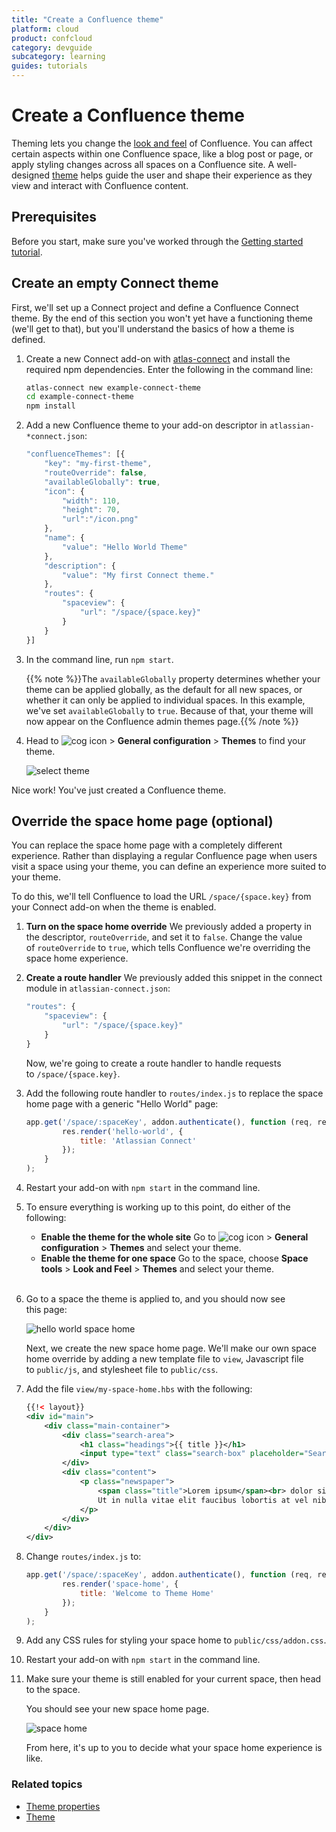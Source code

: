 ```yaml
---
title: "Create a Confluence theme"
platform: cloud
product: confcloud
category: devguide
subcategory: learning
guides: tutorials
---
```


# Create a Confluence theme

Theming lets you change the [look and feel](/cloud/confluence/theme-properties) of Confluence. You can affect certain aspects within one Confluence space, like a blog post or page, or apply styling changes across all spaces on a Confluence site. A well-designed [theme](/cloud/confluence/theme) helps guide the user and shape their experience as they view and interact with Confluence content.

## Prerequisites

Before you start, make sure you've worked through the [Getting started tutorial](/cloud/confluence/getting-started).

## Create an empty Connect theme

First, we'll set up a Connect project and define a Confluence Connect theme. By the end of this section you won't yet have a functioning theme (we'll get to that), but you'll understand the basics of how a theme is defined.

1.  Create a new Connect add-on with [atlas-connect](https://www.npmjs.com/package/atlas-connect) and install the required npm dependencies.
    Enter the following in the command line:

    ``` bash
    atlas-connect new example-connect-theme
    cd example-connect-theme
    npm install
    ```

2.  Add a new Confluence theme to your add-on descriptor in `atlassian-*connect.json`:

    ``` javascript
    "confluenceThemes": [{
        "key": "my-first-theme",
        "routeOverride": false,
        "availableGlobally": true,
        "icon": {
            "width": 110,
            "height": 70,
            "url":"/icon.png"
        },
        "name": {
            "value": "Hello World Theme"
        },
        "description": {
            "value": "My first Connect theme."
        },
        "routes": {
            "spaceview": {
                "url": "/space/{space.key}"
            }
        }
    }]
    ```

3.  In the command line, run `npm start`.

    {{% note %}}The `availableGlobally` property determines whether your theme can be applied globally, as the default for all new spaces, or whether it can only be applied to individual spaces. In this example, we've set `availableGlobally` to `true`. Because of that, your theme will now appear on the Confluence admin themes page.{{% /note %}}

4. Head to ![cog icon](/cloud/confluence/images/cog.png) &gt; **General configuration** &gt; **Themes** to find your theme.

    ![select theme](/cloud/confluence/images/select-theme.png)

Nice work! You've just created a Confluence theme.

## Override the space home page (optional)

You can replace the space home page with a completely different experience. Rather than displaying a regular Confluence page when users visit a space using your theme, you can define an experience more suited to your theme.

To do this, we'll tell Confluence to load the URL `/space/{space.key}` from your Connect add-on when the theme is enabled.

1.  **Turn on the space home override** We previously added a property in the descriptor, `routeOverride`, and set it to `false`. Change the value of `routeOverride` to `true`, which tells Confluence we're overriding the space home experience.   
   
2.  **Create a route handler** We previously added this snippet in the connect module in `atlassian-connect.json`:

    ``` javascript
    "routes": {
        "spaceview": {
            "url": "/space/{space.key}"
        }
    }
    ```

    Now, we're going to create a route handler to handle requests to `/space/{space.key}`.

3.  Add the following route handler to `routes/index.js` to replace the space home page with a generic "Hello World" page:

    ``` javascript
    app.get('/space/:spaceKey', addon.authenticate(), function (req, res) {
            res.render('hello-world', {
                title: 'Atlassian Connect'
            });
        }
    );
    ```

4.  Restart your add-on with `npm start` in the command line.

5.  To ensure everything is working up to this point, do either of the following:
    -   **Enable the theme for the whole site** Go to ![cog icon](/cloud/confluence/images/cog.png) &gt; **General configuration** &gt; **Themes** and select your theme.
    -   **Enable the theme for one space** Go to the space, choose **Space tools** &gt; **Look and Feel** &gt; **Themes** and select your theme.   
             

6.  Go to a space the theme is applied to, and you should now see this page:
        
    ![hello world space home](/cloud/confluence/images/hello-world-space-home.png)
        
    Next, we create the new space home page. We'll make our own space home override by adding a new template file to `view`, Javascript file to `public/js`, and stylesheet file to `public/css`.

7.  Add the file `view/my-space-home.hbs` with the following:

    ``` xml
    {{!< layout}}
    <div id="main">
        <div class="main-container">
            <div class="search-area">
                <h1 class="headings">{{ title }}</h1>
                <input type="text" class="search-box" placeholder="Search for content within this space" />
            </div>
            <div class="content">
                <p class="newspaper">
                    <span class="title">Lorem ipsum</span><br> dolor sit amet, consectetur adipiscing elit.
                    Ut in nulla vitae elit faucibus lobortis at vel nibh.
                </p>
            </div>
        </div>
    </div>
    ```

8.  Change `routes/index.js` to:   

    ``` javascript
    app.get('/space/:spaceKey', addon.authenticate(), function (req, res) {
            res.render('space-home', {
                title: 'Welcome to Theme Home'
            });
        }
    );
    ```

7.  Add any CSS rules for styling your space home to `public/css/addon.css`.
8.  Restart your add-on with `npm start` in the command line.
9.  Make sure your theme is still enabled for your current space, then head to the space.

    You should see your new space home page.

    ![space home](/cloud/confluence/images/space-home.png)

    From here, it's up to you to decide what your space home experience is like.

### Related topics

-   [Theme properties](/cloud/confluence/theme-properties)
-   [Theme](/cloud/confluence/theme)